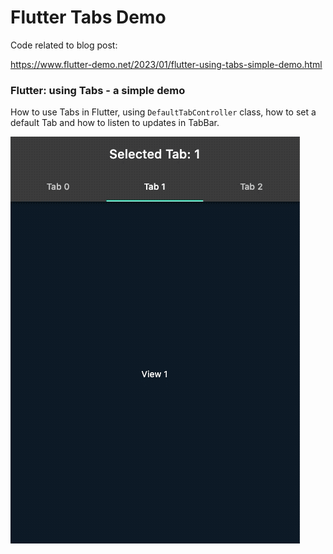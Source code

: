 # Flutter Tabs Demo

Code related to blog post:

https://www.flutter-demo.net/2023/01/flutter-using-tabs-simple-demo.html



### Flutter: using Tabs - a simple demo 

How to use Tabs in Flutter, using `DefaultTabController` class, how to set a default Tab and how to listen to updates in TabBar.



![Image](assets/images/tabs-demo-step-3.gif)



